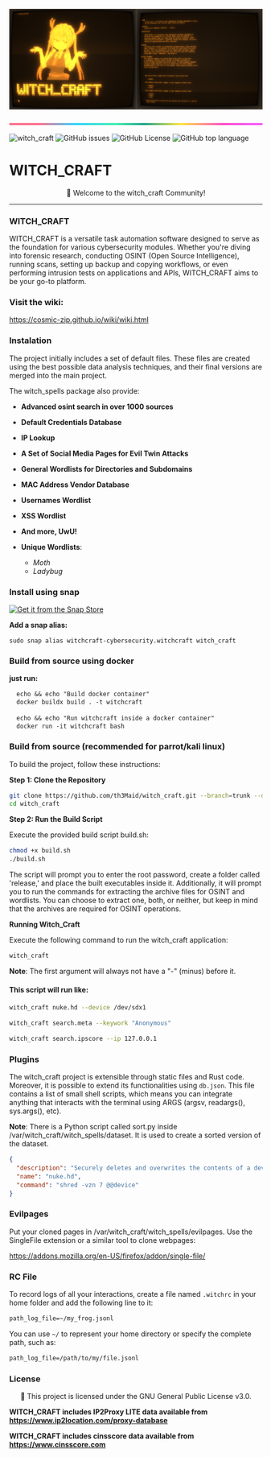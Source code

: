 ![banner](witch_docs/media_kit/splited.png)

![banner](witch_docs/images/lineBar.png)

![witch_craft](https://img.shields.io/github/actions/workflow/status/th3maid/witch_craft/witch_craft.yml)
![GitHub issues](https://img.shields.io/github/issues/th3maid/witch_craft)
![GitHub License](https://img.shields.io/github/license/th3maid/witch_craft)
![GitHub top language](https://img.shields.io/github/languages/top/th3maid/witch_craft)

<p align="center">
  <h1>WITCH_CRAFT</h1>
</p>

<p align="center">
  🎉 Welcome to the witch_craft Community!
</p>

---

### WITCH_CRAFT

WITCH_CRAFT is a versatile task automation software designed to serve as the foundation for various cybersecurity modules. Whether you're diving into forensic research, conducting OSINT (Open Source Intelligence), running scans, setting up backup and copying workflows, or even performing intrusion tests on applications and APIs, WITCH_CRAFT aims to be your go-to platform.

### Visit the wiki:

https://cosmic-zip.github.io/wiki/wiki.html

### Instalation

The project initially includes a set of default files. These files
are created using the best possible data analysis techniques, and
their final versions are merged into the main project.

The witch_spells package also provide:

- **Advanced osint search in over 1000 sources**
- **Default Credentials Database**
- **IP Lookup**
- **A Set of Social Media Pages for Evil Twin Attacks**
- **General Wordlists for Directories and Subdomains**
- **MAC Address Vendor Database**
- **Usernames Wordlist**
- **XSS Wordlist**
- **And more, UwU!**

- **Unique Wordlists**:

  - _Moth_
  - _Ladybug_

### Install using snap

<a href="https://snapcraft.io/witchcraft-cybersecurity">
  <img alt="Get it from the Snap Store" src="https://snapcraft.io/static/images/badges/en/snap-store-black.svg" />
</a>

**Add a snap alias:**

```console
sudo snap alias witchcraft-cybersecurity.witchcraft witch_craft
```

### Build from source using docker

**just run:**

```console
  echo && echo "Build docker container"
  docker buildx build . -t witchcraft

  echo && echo "Run witchcraft inside a docker container"
  docker run -it witchcraft bash
```

### Build from source (recommended for parrot/kali linux)

To build the project, follow these instructions:

**Step 1: Clone the Repository**

```bash
git clone https://github.com/th3Maid/witch_craft.git --branch=trunk --depth 1
cd witch_craft
```

**Step 2: Run the Build Script**

Execute the provided build script build.sh:

```bash
chmod +x build.sh
./build.sh
```

The script will prompt you to enter the root password, create a folder called 'release,' and place the built executables inside it. Additionally, it will prompt you to run the commands for extracting the archive files for OSINT and wordlists. You can choose to extract one, both, or neither, but keep in mind that the archives are required for OSINT operations.

**Running Witch_Craft**

Execute the following command to run the witch_craft application:

```bash
witch_craft
```

**Note**: The first argument will always not have a "-" (minus) before it.

#### This script will run like:

```bash
witch_craft nuke.hd --device /dev/sdx1
```

```bash
witch_craft search.meta --keywork "Anonymous"
```

```bash
witch_craft search.ipscore --ip 127.0.0.1
```

### Plugins

The witch_craft project is extensible through static files and Rust code. Moreover, it is possible to extend its functionalities using `db.json`. This file contains a list of small shell scripts, which means you can integrate anything that interacts with the terminal using ARGS (argsv, readargs(), sys.args(), etc).

**Note**: There is a Python script called sort.py inside /var/witch_craft/witch_spells/dataset. It is used to create a sorted version of the dataset.

```json
{
  "description": "Securely deletes and overwrites the contents of a device seven times",
  "name": "nuke.hd",
  "command": "shred -vzn 7 @@device"
}
```

### Evilpages

Put your cloned pages in /var/witch_craft/witch_spells/evilpages. Use the SingleFile extension or a similar tool to clone webpages:

https://addons.mozilla.org/en-US/firefox/addon/single-file/

### RC File

To record logs of all your interactions, create a file named `.witchrc` in your home folder and add the following line to it:

```txt
path_log_file=~/my_frog.jsonl
```

You can use `~/` to represent your home directory or specify the complete path, such as:

```txt
path_log_file=/path/to/my/file.jsonl
```

### License

<p align="center">
  🎉 This project is licensed under the GNU General Public License v3.0.
</p>

**WITCH_CRAFT includes IP2Proxy LITE data available from https://www.ip2location.com/proxy-database**

**WITCH_CRAFT includes cinsscore data available from https://www.cinsscore.com**
